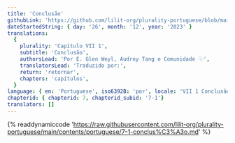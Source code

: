 ```yaml
---
title: 'Conclusão'
githubLink: 'https://github.com/lilit-org/plurality-portuguese/blob/main/contents/portuguese/7-1-conclus%C3%A3o.md'
dateStartedString: { day: '26', month: '12', year: '2023' }
translations:
  {
    plurality: 'Capítulo VII 1',
    subtitle: 'Conclusão',
    authorsLead: 'Por E. Glen Weyl, Audrey Tang e Comunidade ⿻',
    translatorsLead: 'Traduzido por:',
    return: 'retornar',
    chapters: 'capítulos',
  }
language: { en: 'Portuguese', iso6392B: 'por', locale: 'VII 1 Conclusão' }
chapterid: { chapterid: 7, chapterid_subid: '7-1'}
translators: []
---
```

{% readdynamiccode 'https://raw.githubusercontent.com/lilit-org/plurality-portuguese/main/contents/portuguese/7-1-conclus%C3%A3o.md' %}
